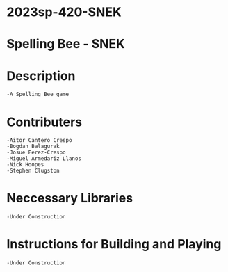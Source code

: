 # 2023sp-420-SNEK
# Spelling Bee - SNEK

# Description

    -A Spelling Bee game 

# Contributers

    -Aitor Cantero Crespo
    -Bogdan Balagurak
    -Josue Perez-Crespo
    -Miguel Armedariz Llanos
    -Nick Hoopes
    -Stephen Clugston

# Neccessary Libraries

    -Under Construction

# Instructions for Building and Playing

    -Under Construction